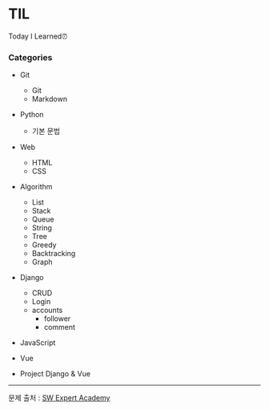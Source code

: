 # TIL

Today I Learned⏰



### Categories

- Git
    - Git
    - Markdown
- Python
  - 기본 문법
- Web
    - HTML
    - CSS
- Algorithm
    - List
    - Stack
    - Queue
    - String
    - Tree
    - Greedy
    - Backtracking
    - Graph
- Django
    - CRUD
    - Login
    - accounts
      - follower
      - comment
- JavaScript
- Vue

- Project Django & Vue









-----------------------

문제 출처 : [SW Expert Academy](https://swexpertacademy.com/main/main.do)

